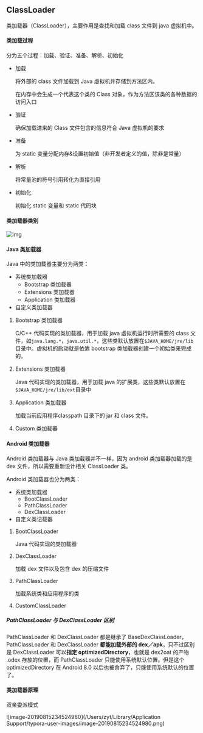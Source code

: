 ## ClassLoader

类加载器（ClassLoader），主要作用是查找和加载 class 文件到 java 虚拟机中。

#### 类加载过程

分为五个过程：加载、验证、准备、解析、初始化

- 加载

  将外部的 class 文件加载到 Java 虚拟机并存储到方法区内。

  在内存中会生成一个代表这个类的 Class 对象，作为方法区该类的各种数据的访问入口

- 验证

  确保加载进来的 Class 文件包含的信息符合 Java 虚拟机的要求

- 准备

  为 static 变量分配内存&设置初始值（非开发者定义的值，除非是常量）

- 解析

  将常量池的符号引用转化为直接引用

- 初始化

  初始化 static 变量和 static 代码块

#### 类加载器类别

![img](https://imgconvert.csdnimg.cn/aHR0cDovL3VwbG9hZC1pbWFnZXMuamlhbnNodS5pby91cGxvYWRfaW1hZ2VzLzk0NDM2NS0xNTUwMjFhNWI4MzBjZjQ4LnBuZw?x-oss-process=image/format,png)

#### Java 类加载器

Java 中的类加载器主要分为两类：

- 系统类加载器
  - Bootstrap 类加载器
  - Extensions 类加载器
  - Application 类加载器
- 自定义类加载器

1. Bootstrap 类加载器

   C/C++ 代码实现的类加载器，用于加载 java 虚拟机运行时所需要的 class 文件，如`java.lang.*`，`java.util.*`，这些类默认放置在`$JAVA_HOME/jre/lib`目录中。虚拟机的启动就是依靠 bootstrap 类加载器创建一个初始类来完成的。

2. Extensions 类加载器

   Java 代码实现的类加载器，用于加载 java 的扩展类，这些类默认放置在`$JAVA_HOME/jre/lib/ext`目录中

3. Application 类加载器

   加载当前应用程序classpath 目录下的 jar 和 class 文件。

4. Custom 类加载器

#### Android 类加载器

Android 类加载器与 Java 类加载器并不一样，因为 android 类加载器加载的是 dex 文件，所以需要重新设计相关 ClassLoader 类。

Android 类加载器也分为两类：

- 系统类加载器
  - BootClassLoader
  - PathClassLoader
  - DexClassLoader
- 自定义类记载器

1. BootClassLoader

   Java 代码实现的类加载器

2. DexClassLoader

   加载 dex 文件以及包含 dex 的压缩文件

3. PathClassLoader

   加载系统类和应用程序的类

4. CustomClassLoader

##### PathClassLoader 与 DexClassLoader 区别

PathClassLoader 和 DexClassLoader 都是继承了 BaseDexClassLoader，PathClassLoader 和 DexClassLoader **都能加载外部的 dex／apk**，只不过区别是 DexClassLoader 可以**指定 optimizedDirectory**，也就是 dex2oat 的产物 .odex 存放的位置，而 PathClassLoader 只能使用系统默认位置。但是这个 optimizedDirectory 在 Android 8.0 以后也被舍弃了，只能使用系统默认的位置了。

#### 类加载器原理

双亲委派模式

![image-20190815234524980](/Users/zyt/Library/Application Support/typora-user-images/image-20190815234524980.png)





